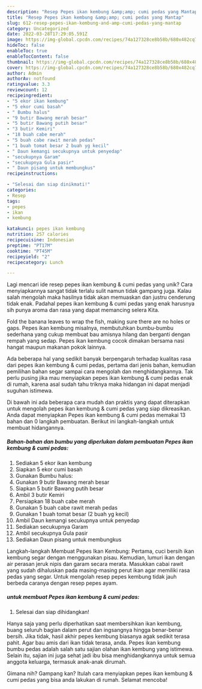 ```yaml
---
description: "Resep Pepes ikan kembung &amp;amp; cumi pedas yang Mantap"
title: "Resep Pepes ikan kembung &amp;amp; cumi pedas yang Mantap"
slug: 612-resep-pepes-ikan-kembung-and-amp-cumi-pedas-yang-mantap
category: Uncategorized
date: 2022-03-28T17:29:05.591Z
image: https://img-global.cpcdn.com/recipes/74a127328ce8b58b/680x482cq70/pepes-ikan-kembung-cumi-pedas-foto-resep-utama.jpg
hideToc: false
enableToc: true
enableTocContent: false
thumbnail: https://img-global.cpcdn.com/recipes/74a127328ce8b58b/680x482cq70/pepes-ikan-kembung-cumi-pedas-foto-resep-utama.jpg
cover: https://img-global.cpcdn.com/recipes/74a127328ce8b58b/680x482cq70/pepes-ikan-kembung-cumi-pedas-foto-resep-utama.jpg
author: Admin
authorAv: notfound
ratingvalue: 3.3
reviewcount: 12
recipeingredient:
- "5 ekor ikan kembung"
- "5 ekor cumi basah"
- " Bumbu halus"
- "9 butir Bawang merah besar"
- "5 butir Bawang putih besar"
- "3 butir Kemiri"
- "18 buah cabe merah"
- "5 buah cabe rawit merah pedas"
- "1 buah tomat besar 2 buah yg kecil"
- " Daun kemangi secukupnya untuk penyedap"
- "secukupnya Garam"
- "secukupnya Gula pasir"
- " Daun pisang untuk membungkus"
recipeinstructions:

- "Selesai dan siap dinikmati!"
categories:
- Resep
tags:
- pepes
- ikan
- kembung

katakunci: pepes ikan kembung 
nutrition: 257 calories
recipecuisine: Indonesian
preptime: "PT17M"
cooktime: "PT45M"
recipeyield: "2"
recipecategory: Lunch

---
```





Lagi mencari ide resep pepes ikan kembung &amp; cumi pedas yang unik? Cara menyiapkannya sangat tidak terlalu sulit namun tidak gampang juga. Kalau salah mengolah maka hasilnya tidak akan memuaskan dan justru cenderung tidak enak. Padahal pepes ikan kembung &amp; cumi pedas yang enak harusnya sih punya aroma dan rasa yang dapat memancing selera Kita.





Fold the banana leaves to wrap the fish, making sure there are no holes or gaps. Pepes ikan kembung misalnya, membutuhkan bumbu-bumbu sederhana yang cukup membuat bau amisnya hilang dan berganti dengan rempah yang sedap. Pepes ikan kembung cocok dimakan bersama nasi hangat maupun makanan pokok lainnya.

Ada beberapa hal yang sedikit banyak berpengaruh terhadap kualitas rasa dari pepes ikan kembung &amp; cumi pedas, pertama dari jenis bahan, kemudian pemilihan bahan segar sampai cara mengolah dan menghidangkannya. Tak perlu pusing jika mau menyiapkan pepes ikan kembung &amp; cumi pedas enak di rumah, karena asal sudah tahu triknya maka hidangan ini dapat menjadi suguhan istimewa.






Di bawah ini ada beberapa cara mudah dan praktis yang dapat diterapkan untuk mengolah pepes ikan kembung &amp; cumi pedas yang siap dikreasikan. Anda dapat menyiapkan Pepes ikan kembung &amp; cumi pedas memakai 13 bahan dan 0 langkah pembuatan. Berikut ini langkah-langkah untuk membuat hidangannya.

<!--inarticleads1-->

##### Bahan-bahan dan bumbu yang diperlukan dalam pembuatan Pepes ikan kembung &amp; cumi pedas:

1. Sediakan 5 ekor ikan kembung
1. Siapkan 5 ekor cumi basah
1. Gunakan  Bumbu halus:
1. Gunakan 9 butir Bawang merah besar
1. Siapkan 5 butir Bawang putih besar
1. Ambil 3 butir Kemiri
1. Persiapkan 18 buah cabe merah
1. Gunakan 5 buah cabe rawit merah pedas
1. Gunakan 1 buah tomat besar (2 buah yg kecil)
1. Ambil  Daun kemangi secukupnya untuk penyedap
1. Sediakan secukupnya Garam
1. Ambil secukupnya Gula pasir
1. Sediakan  Daun pisang untuk membungkus


Langkah-langkah Membuat Pepes Ikan Kembung: Pertama, cuci bersih ikan kembung segar dengan menggunakan pisau. Kemudian, lumuri ikan dengan air perasan jeruk nipis dan garam secara merata. Masukkan cabai rawit yang sudah dihaluskan pada masing-masing perut ikan agar memiliki rasa pedas yang segar. Untuk mengolah resep pepes kembung tidak jauh berbeda caranya dengan resep pepes ayam. 

<!--inarticleads2-->

#####  untuk membuat Pepes ikan kembung &amp; cumi pedas:


1. Selesai dan siap dihidangkan!

Hanya saja yang perlu diperhatikan saat membersihkan ikan kembung, buang seluruh bagian dalam perut dan ingsangnya hingga benar-benar bersih. Jika tidak, hasil akhir pepes kembung biasanya agak sedikit terasa pahit. Agar bau amis dari ikan tidak terasa, anda. Pepes ikan kembung bumbu pedas adalah salah satu sajian olahan ikan kembung yang istimewa. Selain itu, sajian ini juga sehat jadi ibu bisa menghidangkannya untuk semua anggota keluarga, termasuk anak-anak dirumah. 

Gimana nih? Gampang kan? Itulah cara menyiapkan pepes ikan kembung &amp; cumi pedas yang bisa anda lakukan di rumah. Selamat mencoba!
